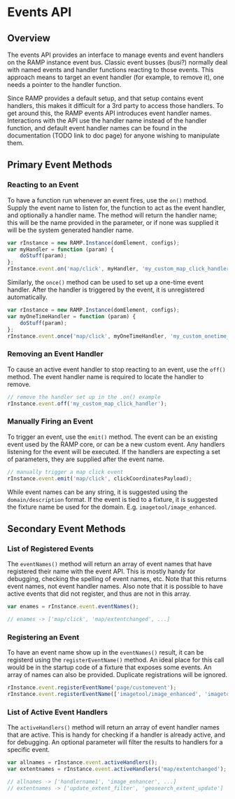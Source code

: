 # Events API

## Overview

The events API provides an interface to manage events and event handlers on the RAMP instance event bus. Classic event busses (busi?) normally deal with named events and handler functions reacting to those events. This approach means to target an event handler (for example, to remove it), one needs a pointer to the handler function.

Since RAMP provides a default setup, and that setup contains event handlers, this makes it difficult for a 3rd party to access those handlers. To get around this, the RAMP events API introduces event handler names. Interactions with the API use the handler name instead of the handler function, and default event handler names can be found in the documentation (TODO link to doc page) for anyone wishing to manipulate them.

## Primary Event Methods

### Reacting to an Event

To have a function run whenever an event fires, use the `on()` method. Supply the event name to listen for, the function to act as the event handler, and optionally a handler name. The method will return the handler name; this will be the name provided in the parameter, or if none was supplied it will be the system generated handler name.


```js
var rInstance = new RAMP.Instance(domElement, configs);
var myHandler = function (param) {
    doStuff(param);
};
rInstance.event.on('map/click', myHandler, 'my_custom_map_click_handler');
```

Similarly, the `once()` method can be used to set up a one-time event handler. After the handler is triggered by the event, it is unregistered automatically.

```js
var rInstance = new RAMP.Instance(domElement, configs);
var myOneTimeHandler = function (param) {
    doStuff(param);
};
rInstance.event.once('map/click', myOneTimeHandler, 'my_custom_onetime_map_click_handler');
```

### Removing an Event Handler

To cause an active event handler to stop reacting to an event, use the `off()` method. The event handler name is required to locate the handler to remove.

```js
// remove the handler set up in the .on() example
rInstance.event.off('my_custom_map_click_handler');
```

### Manually Firing an Event

To trigger an event, use the `emit()` method. The event can be an existing event used by the RAMP core, or can be a new custom event. Any handlers listening for the event will be executed. If the handlers are expecting a set of parameters, they are supplied after the event name.

```js
// manually trigger a map click event
rInstance.event.emit('map/click', clickCoordinatesPayload);
```

While event names can be any string, it is suggested using the `domain/description` format. If the event is tied to a fixture, it is suggested the fixture name be used for the domain. E.g. `imagetool/image_enhanced`.

## Secondary Event Methods

### List of Registered Events

The `eventNames()` method will return an array of event names that have registered their name with the event API. This is mostly handy for debugging, checking the spelling of event names, etc. Note that this returns event names, not event handler names. Also note that it is possible to have active events that did not register, and thus are not in this array.

```js
var enames = rInstance.event.eventNames();

// enames -> ['map/click', 'map/extentchanged', ...]
```

### Registering an Event

To have an event name show up in the `eventNames()` result, it can be registerd using the `registerEventName()` method. An ideal place for this call would be in the startup code of a fixture that exposes some events. An array of names can also be provided. Duplicate registrations will be ignored.

```js
rInstance.event.registerEventName('page/customevent');
rInstance.event.registerEventName(['imagetool/image_enhanced', 'imagetool/image_saved']);
```

### List of Active Event Handlers

The `activeHandlers()` method will return an array of event handler names that are active. This is handy for checking if a handler is already active, and for debugging. An optional parameter will filter the results to handlers for a specific event.

```js
var allnames = rInstance.event.activeHandlers();
var extentnames = rInstance.event.activeHandlers('map/extentchanged');

// allnames -> ['handlername1', 'image_enhancer', ...]
// extentnames -> ['update_extent_filter', 'geosearch_extent_update']
```
